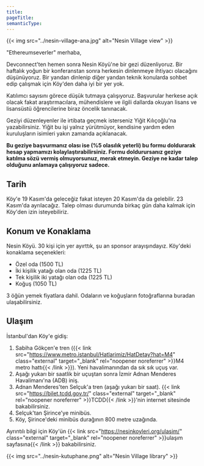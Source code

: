 ```yaml
---
title:
pageTitle:
semanticType:
---
```


{{< img src="../nesin-village-ana.jpg" alt="Nesin Village view" >}}

"Ethereumseverler" merhaba,

Devconnect'ten hemen sonra Nesin Köyü'ne bir gezi düzenliyoruz. Bir haftalık yoğun bir konferanstan sonra herkesin dinlenmeye ihtiyacı olacağını düşünüyoruz. Bir yandan dinlenip diğer yandan teknik konularda sohbet edip çalışmak için Köy'den daha iyi bir yer yok.

Katılımcı sayısını görece düşük tutmaya çalışıyoruz. Başvurular herkese açık olacak fakat araştırmacılara, mühendislere ve ilgili dallarda okuyan lisans ve lisansüstü öğrencilerine biraz öncelik tanınacak.

Geziyi düzenleyenler ile irtibata geçmek isterseniz Yiğit Kılıçoğlu'na yazabilirsiniz. Yiğit bu işi yalnız yürütmüyor, kendisine yardım eden kuruluşların isimleri yakın zamanda açıklanacak.

**Bu geziye başvurmanız olası ise (%5 olasılık yeterli) bu formu doldurarak hesap yapmamızı kolaylaştırabilirsiniz. Formu doldurursanız geziye katılma sözü vermiş olmuyorsunuz, merak etmeyin. Geziye ne kadar talep olduğunu anlamaya çalışıyoruz sadece.**

## Tarih

Köy'e 19 Kasım'da geleceğiz fakat isteyen 20 Kasım'da da gelebilir. 23 Kasım'da ayrılacağız. Talep olması durumunda birkaç gün daha kalmak için Köy'den izin isteyebiliriz.

## Konum ve Konaklama

Nesin Köyü. 30 kişi için yer ayırttık, şu an sponsor arayışındayız. Köy'deki konaklama seçenekleri:

* Özel oda (1500 TL)
* İki kişilik yatağı olan oda  (1225 TL)
* Tek kişilik iki yatağı olan oda (1225 TL)
* Koğuş (1050 TL)

3 öğün yemek fiyatlara dahil. Odaların ve koğuşların fotoğraflarına buradan ulaşabilirsiniz.

## Ulaşım

İstanbul'dan Köy'e gidiş:

1. Sabiha Gökçen'e tren ({{< link src="https://www.metro.istanbul/Hatlarimiz/HatDetay?hat=M4" class="external" target="_blank" rel="noopener noreferrer" >}}M4 metro hattı{{< /link >}}). Yeni havalimanından da sık sık uçuş var.
2. Aşağı yukarı bir saatlik bir uçuştan sonra İzmir Adnan Menderes Havalimanı'na (ADB) iniş.
3. Adnan Menderes'ten Selçuk'a tren (aşağı yukarı bir saat). {{< link src="https://bilet.tcdd.gov.tr/" class="external" target="_blank" rel="noopener noreferrer" >}}TCDD{{< /link >}}'nin internet sitesinde bakabilirsiniz.
4. Selçuk'tan Şirince'ye minibüs.
5. Köy, Şirince'deki minibüs durağının 800 metre uzağında.

Ayrıntılı bilgi için Köy'ün {{< link src="https://nesinkoyleri.org/ulasim/" class="external" target="_blank" rel="noopener noreferrer" >}}ulaşım sayfasına{{< /link >}} bakabilirsiniz.


{{< img src="../nesin-kutuphane.png" alt="Nesin Village library" >}}
